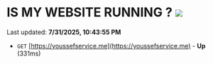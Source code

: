 # IS MY WEBSITE RUNNING ? [![](https://img.shields.io/static/v1?label=Sponsor&message=%E2%9D%A4&logo=GitHub&color=%23fe8e86)](https://github.com/sponsors/Youssef-Lehmam)

Last updated: **7/31/2025, 10:43:55 PM**

- `GET` [https://youssefservice.me](https://youssefservice.me) - **Up** (331ms)
